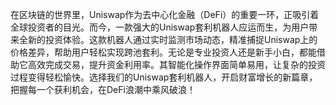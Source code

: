 在区块链的世界里，Uniswap作为去中心化金融（DeFi）的重要一环，正吸引着全球投资者的目光。而今，一款强大的Uniswap套利机器人应运而生，为用户带来全新的投资体验。这款机器人通过实时监测市场动态，精准捕捉Uniswap上的价格差异，帮助用户轻松实现跨池套利。无论是专业投资人还是新手小白，都能借助它高效完成交易，提升资金利用率。其智能化操作界面简单易用，让复杂的投资过程变得轻松愉快。选择我们的Uniswap套利机器人，开启财富增长的新篇章，把握每一个获利机会，在DeFi浪潮中乘风破浪！